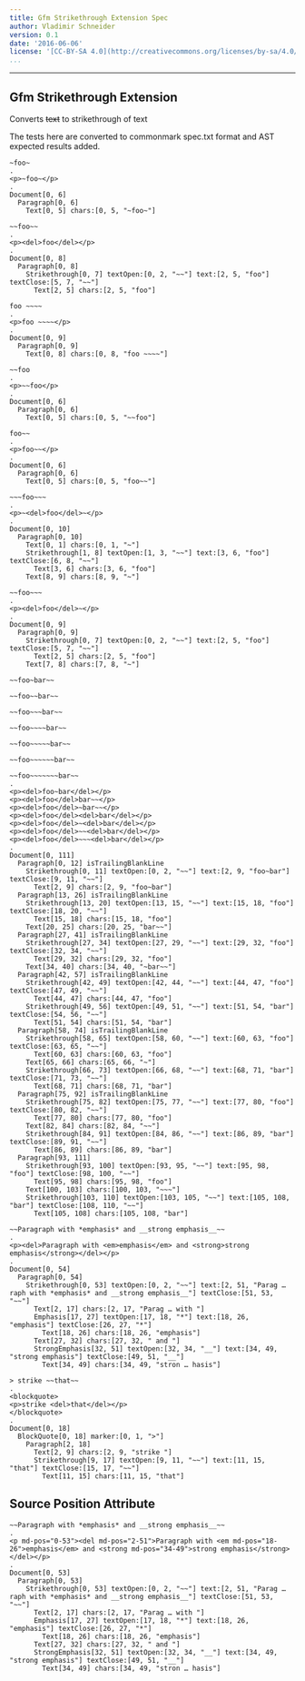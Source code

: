 ```yaml
---
title: Gfm Strikethrough Extension Spec
author: Vladimir Schneider
version: 0.1
date: '2016-06-06'
license: '[CC-BY-SA 4.0](http://creativecommons.org/licenses/by-sa/4.0/)'
...
```


---

## Gfm Strikethrough Extension

Converts ~~text~~ to strikethrough of text

The tests here are converted to commonmark spec.txt format and AST
expected results added.

```````````````````````````````` example Gfm Strikethrough Extension: 1
~foo~
.
<p>~foo~</p>
.
Document[0, 6]
  Paragraph[0, 6]
    Text[0, 5] chars:[0, 5, "~foo~"]
````````````````````````````````


```````````````````````````````` example Gfm Strikethrough Extension: 2
~~foo~~
.
<p><del>foo</del></p>
.
Document[0, 8]
  Paragraph[0, 8]
    Strikethrough[0, 7] textOpen:[0, 2, "~~"] text:[2, 5, "foo"] textClose:[5, 7, "~~"]
      Text[2, 5] chars:[2, 5, "foo"]
````````````````````````````````


```````````````````````````````` example Gfm Strikethrough Extension: 3
foo ~~~~
.
<p>foo ~~~~</p>
.
Document[0, 9]
  Paragraph[0, 9]
    Text[0, 8] chars:[0, 8, "foo ~~~~"]
````````````````````````````````


```````````````````````````````` example Gfm Strikethrough Extension: 4
~~foo
.
<p>~~foo</p>
.
Document[0, 6]
  Paragraph[0, 6]
    Text[0, 5] chars:[0, 5, "~~foo"]
````````````````````````````````


```````````````````````````````` example Gfm Strikethrough Extension: 5
foo~~
.
<p>foo~~</p>
.
Document[0, 6]
  Paragraph[0, 6]
    Text[0, 5] chars:[0, 5, "foo~~"]
````````````````````````````````


```````````````````````````````` example Gfm Strikethrough Extension: 6
~~~foo~~~
.
<p>~<del>foo</del>~</p>
.
Document[0, 10]
  Paragraph[0, 10]
    Text[0, 1] chars:[0, 1, "~"]
    Strikethrough[1, 8] textOpen:[1, 3, "~~"] text:[3, 6, "foo"] textClose:[6, 8, "~~"]
      Text[3, 6] chars:[3, 6, "foo"]
    Text[8, 9] chars:[8, 9, "~"]
````````````````````````````````


```````````````````````````````` example Gfm Strikethrough Extension: 7
~~foo~~~
.
<p><del>foo</del>~</p>
.
Document[0, 9]
  Paragraph[0, 9]
    Strikethrough[0, 7] textOpen:[0, 2, "~~"] text:[2, 5, "foo"] textClose:[5, 7, "~~"]
      Text[2, 5] chars:[2, 5, "foo"]
    Text[7, 8] chars:[7, 8, "~"]
````````````````````````````````


```````````````````````````````` example Gfm Strikethrough Extension: 8
~~foo~bar~~

~~foo~~bar~~

~~foo~~~bar~~

~~foo~~~~bar~~

~~foo~~~~~bar~~

~~foo~~~~~~bar~~

~~foo~~~~~~~bar~~
.
<p><del>foo~bar</del></p>
<p><del>foo</del>bar~~</p>
<p><del>foo</del>~bar~~</p>
<p><del>foo</del><del>bar</del></p>
<p><del>foo</del>~<del>bar</del></p>
<p><del>foo</del>~~<del>bar</del></p>
<p><del>foo</del>~~~<del>bar</del></p>
.
Document[0, 111]
  Paragraph[0, 12] isTrailingBlankLine
    Strikethrough[0, 11] textOpen:[0, 2, "~~"] text:[2, 9, "foo~bar"] textClose:[9, 11, "~~"]
      Text[2, 9] chars:[2, 9, "foo~bar"]
  Paragraph[13, 26] isTrailingBlankLine
    Strikethrough[13, 20] textOpen:[13, 15, "~~"] text:[15, 18, "foo"] textClose:[18, 20, "~~"]
      Text[15, 18] chars:[15, 18, "foo"]
    Text[20, 25] chars:[20, 25, "bar~~"]
  Paragraph[27, 41] isTrailingBlankLine
    Strikethrough[27, 34] textOpen:[27, 29, "~~"] text:[29, 32, "foo"] textClose:[32, 34, "~~"]
      Text[29, 32] chars:[29, 32, "foo"]
    Text[34, 40] chars:[34, 40, "~bar~~"]
  Paragraph[42, 57] isTrailingBlankLine
    Strikethrough[42, 49] textOpen:[42, 44, "~~"] text:[44, 47, "foo"] textClose:[47, 49, "~~"]
      Text[44, 47] chars:[44, 47, "foo"]
    Strikethrough[49, 56] textOpen:[49, 51, "~~"] text:[51, 54, "bar"] textClose:[54, 56, "~~"]
      Text[51, 54] chars:[51, 54, "bar"]
  Paragraph[58, 74] isTrailingBlankLine
    Strikethrough[58, 65] textOpen:[58, 60, "~~"] text:[60, 63, "foo"] textClose:[63, 65, "~~"]
      Text[60, 63] chars:[60, 63, "foo"]
    Text[65, 66] chars:[65, 66, "~"]
    Strikethrough[66, 73] textOpen:[66, 68, "~~"] text:[68, 71, "bar"] textClose:[71, 73, "~~"]
      Text[68, 71] chars:[68, 71, "bar"]
  Paragraph[75, 92] isTrailingBlankLine
    Strikethrough[75, 82] textOpen:[75, 77, "~~"] text:[77, 80, "foo"] textClose:[80, 82, "~~"]
      Text[77, 80] chars:[77, 80, "foo"]
    Text[82, 84] chars:[82, 84, "~~"]
    Strikethrough[84, 91] textOpen:[84, 86, "~~"] text:[86, 89, "bar"] textClose:[89, 91, "~~"]
      Text[86, 89] chars:[86, 89, "bar"]
  Paragraph[93, 111]
    Strikethrough[93, 100] textOpen:[93, 95, "~~"] text:[95, 98, "foo"] textClose:[98, 100, "~~"]
      Text[95, 98] chars:[95, 98, "foo"]
    Text[100, 103] chars:[100, 103, "~~~"]
    Strikethrough[103, 110] textOpen:[103, 105, "~~"] text:[105, 108, "bar"] textClose:[108, 110, "~~"]
      Text[105, 108] chars:[105, 108, "bar"]
````````````````````````````````


```````````````````````````````` example Gfm Strikethrough Extension: 9
~~Paragraph with *emphasis* and __strong emphasis__~~
.
<p><del>Paragraph with <em>emphasis</em> and <strong>strong emphasis</strong></del></p>
.
Document[0, 54]
  Paragraph[0, 54]
    Strikethrough[0, 53] textOpen:[0, 2, "~~"] text:[2, 51, "Parag … raph with *emphasis* and __strong emphasis__"] textClose:[51, 53, "~~"]
      Text[2, 17] chars:[2, 17, "Parag … with "]
      Emphasis[17, 27] textOpen:[17, 18, "*"] text:[18, 26, "emphasis"] textClose:[26, 27, "*"]
        Text[18, 26] chars:[18, 26, "emphasis"]
      Text[27, 32] chars:[27, 32, " and "]
      StrongEmphasis[32, 51] textOpen:[32, 34, "__"] text:[34, 49, "strong emphasis"] textClose:[49, 51, "__"]
        Text[34, 49] chars:[34, 49, "stron … hasis"]
````````````````````````````````


```````````````````````````````` example Gfm Strikethrough Extension: 10
> strike ~~that~~
.
<blockquote>
<p>strike <del>that</del></p>
</blockquote>
.
Document[0, 18]
  BlockQuote[0, 18] marker:[0, 1, ">"]
    Paragraph[2, 18]
      Text[2, 9] chars:[2, 9, "strike "]
      Strikethrough[9, 17] textOpen:[9, 11, "~~"] text:[11, 15, "that"] textClose:[15, 17, "~~"]
        Text[11, 15] chars:[11, 15, "that"]
````````````````````````````````


## Source Position Attribute

```````````````````````````````` example(Source Position Attribute: 1) options(src-pos)
~~Paragraph with *emphasis* and __strong emphasis__~~
.
<p md-pos="0-53"><del md-pos="2-51">Paragraph with <em md-pos="18-26">emphasis</em> and <strong md-pos="34-49">strong emphasis</strong></del></p>
.
Document[0, 53]
  Paragraph[0, 53]
    Strikethrough[0, 53] textOpen:[0, 2, "~~"] text:[2, 51, "Parag … raph with *emphasis* and __strong emphasis__"] textClose:[51, 53, "~~"]
      Text[2, 17] chars:[2, 17, "Parag … with "]
      Emphasis[17, 27] textOpen:[17, 18, "*"] text:[18, 26, "emphasis"] textClose:[26, 27, "*"]
        Text[18, 26] chars:[18, 26, "emphasis"]
      Text[27, 32] chars:[27, 32, " and "]
      StrongEmphasis[32, 51] textOpen:[32, 34, "__"] text:[34, 49, "strong emphasis"] textClose:[49, 51, "__"]
        Text[34, 49] chars:[34, 49, "stron … hasis"]
````````````````````````````````



